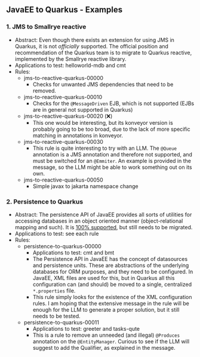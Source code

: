 ## JavaEE to Quarkus - Examples

### 1. JMS to Smallrye reactive
- Abstract: Even though there exists an extension for using JMS in Quarkus, it is not _officially_ supported. The official position and recommendation of the Quarkus team is to migrate to Quarkus reactive, implemented by the Smallrye reactive library.
- Applications to test: helloworld-mdb and cmt
- Rules:
    - jms-to-reactive-quarkus-00000
        - Checks for unwanted JMS dependencies that need to be removed.
    - jms-to-reactive-quarkus-00010
        - Checks for the `@MessageDriven` EJB, which is not supported (EJBs are in general not supported in Quarkus)
    - jms-to-reactive-quarkus-00020 (❌)
        - This one would be interesting, but its konveyor version is probably going to be too broad, due to the lack of more specific matching in annotations in konveyor.
    - jms-to-reactive-quarkus-00030
        - This rule is quite interesting to try with an LLM. The `@Queue` annotation is a JMS annotation and therefore not supported, and must be switched for an `@Emmiter`. An example is provided in the message, so the LLM might be able to work something out on its own.
    - jms-to-reactive-quarkus-00050
        - Simple javax to jakarta namespace change

### 2. Persistence to Quarkus
- Abstract: The persistence API of JavaEE provides all sorts of utilities for accessing databases in an object oriented manner (object-relational mapping and such). It is [100% supported](https://docs.google.com/spreadsheets/d/1Xt62NAoga6ZXjR3y0LsRc0npgxwSyQFZ9TlpzYmRdoY/edit#gid=0&range=C15), but still needs to be migrated.
- Applications to test: see each rule
- Rules:
    - persistence-to-quarkus-00000
        - Applications to test: cmt and bmt
        - The Persistence API in JavaEE has the concept of datasources and persistence units. These are abstractions of the underlying databases for ORM purposes, and they need to be configured. In JavaEE, XML files are used for this, but in Quarkus all this configuration can (and should) be moved to a single, centralized `*.properties` file.
        - This rule simply looks for the existence of the XML configuration rules. I am hoping that the extensive message in the rule will be enough for the LLM to generate a proper solution, but it still needs to be tested.
    - persistence-to-quarkus-00011
        - Applications to test: greeter and tasks-qute
        - This is a rule to remove an unneeded (and illegal) `@Produces` annotation on the `@EntityManager`. Curious to see if the LLM will suggest to add the Qualifier, as explained in the message.




